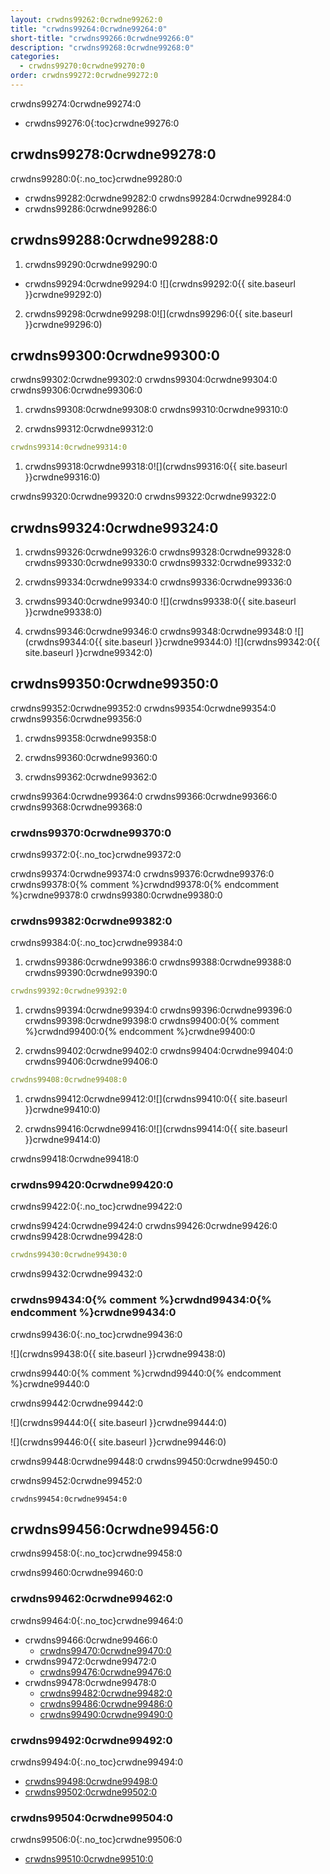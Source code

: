 ```yaml
---
layout: crwdns99262:0crwdne99262:0
title: "crwdns99264:0crwdne99264:0"
short-title: "crwdns99266:0crwdne99266:0"
description: "crwdns99268:0crwdne99268:0"
categories:
  - crwdns99270:0crwdne99270:0
order: crwdns99272:0crwdne99272:0
---
```

crwdns99274:0crwdne99274:0

* crwdns99276:0{:toc}crwdne99276:0

## crwdns99278:0crwdne99278:0

crwdns99280:0{:.no_toc}crwdne99280:0

* crwdns99282:0crwdne99282:0 crwdns99284:0crwdne99284:0
* crwdns99286:0crwdne99286:0

## crwdns99288:0crwdne99288:0

1. crwdns99290:0crwdne99290:0
  
  * crwdns99294:0crwdne99294:0 ![](crwdns99292:0{{ site.baseurl }}crwdne99292:0)

2. crwdns99298:0crwdne99298:0![](crwdns99296:0{{ site.baseurl }}crwdne99296:0)

## crwdns99300:0crwdne99300:0

crwdns99302:0crwdne99302:0 crwdns99304:0crwdne99304:0 crwdns99306:0crwdne99306:0

1. crwdns99308:0crwdne99308:0 crwdns99310:0crwdne99310:0

2. crwdns99312:0crwdne99312:0

```yml
crwdns99314:0crwdne99314:0
```

1. crwdns99318:0crwdne99318:0![](crwdns99316:0{{ site.baseurl }}crwdne99316:0)

crwdns99320:0crwdne99320:0 crwdns99322:0crwdne99322:0

## crwdns99324:0crwdne99324:0

1. crwdns99326:0crwdne99326:0 crwdns99328:0crwdne99328:0 crwdns99330:0crwdne99330:0 crwdns99332:0crwdne99332:0

2. crwdns99334:0crwdne99334:0 crwdns99336:0crwdne99336:0

3. crwdns99340:0crwdne99340:0 ![](crwdns99338:0{{ site.baseurl }}crwdne99338:0)

4. crwdns99346:0crwdne99346:0 crwdns99348:0crwdne99348:0 ![](crwdns99344:0{{ site.baseurl }}crwdne99344:0) ![](crwdns99342:0{{ site.baseurl }}crwdne99342:0)

## crwdns99350:0crwdne99350:0

crwdns99352:0crwdne99352:0 crwdns99354:0crwdne99354:0 crwdns99356:0crwdne99356:0

1. crwdns99358:0crwdne99358:0

2. crwdns99360:0crwdne99360:0

3. crwdns99362:0crwdne99362:0

crwdns99364:0crwdne99364:0 crwdns99366:0crwdne99366:0 crwdns99368:0crwdne99368:0

### crwdns99370:0crwdne99370:0

crwdns99372:0{:.no_toc}crwdne99372:0

crwdns99374:0crwdne99374:0 crwdns99376:0crwdne99376:0 crwdns99378:0{% comment %}crwdnd99378:0{% endcomment %}crwdne99378:0 crwdns99380:0crwdne99380:0

### crwdns99382:0crwdne99382:0

crwdns99384:0{:.no_toc}crwdne99384:0

1. crwdns99386:0crwdne99386:0 crwdns99388:0crwdne99388:0 crwdns99390:0crwdne99390:0

```yml
crwdns99392:0crwdne99392:0      
```

1. crwdns99394:0crwdne99394:0 crwdns99396:0crwdne99396:0 crwdns99398:0crwdne99398:0 crwdns99400:0{% comment %}crwdnd99400:0{% endcomment %}crwdne99400:0

2. crwdns99402:0crwdne99402:0 crwdns99404:0crwdne99404:0 crwdns99406:0crwdne99406:0

```yml
crwdns99408:0crwdne99408:0
```

1. crwdns99412:0crwdne99412:0![](crwdns99410:0{{ site.baseurl }}crwdne99410:0)

2. crwdns99416:0crwdne99416:0![](crwdns99414:0{{ site.baseurl }}crwdne99414:0)

crwdns99418:0crwdne99418:0

### crwdns99420:0crwdne99420:0

crwdns99422:0{:.no_toc}crwdne99422:0

crwdns99424:0crwdne99424:0 crwdns99426:0crwdne99426:0 crwdns99428:0crwdne99428:0

```yml
crwdns99430:0crwdne99430:0
```

crwdns99432:0crwdne99432:0

### crwdns99434:0{% comment %}crwdnd99434:0{% endcomment %}crwdne99434:0

crwdns99436:0{:.no_toc}crwdne99436:0

![](crwdns99438:0{{ site.baseurl }}crwdne99438:0)

crwdns99440:0{% comment %}crwdnd99440:0{% endcomment %}crwdne99440:0

crwdns99442:0crwdne99442:0

![](crwdns99444:0{{ site.baseurl }}crwdne99444:0)

![](crwdns99446:0{{ site.baseurl }}crwdne99446:0)

crwdns99448:0crwdne99448:0 crwdns99450:0crwdne99450:0

crwdns99452:0crwdne99452:0

    crwdns99454:0crwdne99454:0
    

## crwdns99456:0crwdne99456:0

crwdns99458:0{:.no_toc}crwdne99458:0

crwdns99460:0crwdne99460:0

### crwdns99462:0crwdne99462:0

crwdns99464:0{:.no_toc}crwdne99464:0

* crwdns99466:0crwdne99466:0 
  * [crwdns99470:0crwdne99470:0](crwdns99468:0crwdne99468:0)
* crwdns99472:0crwdne99472:0  
  * [crwdns99476:0crwdne99476:0](crwdns99474:0crwdne99474:0)
* crwdns99478:0crwdne99478:0 
  * [crwdns99482:0crwdne99482:0](crwdns99480:0crwdne99480:0)
  * [crwdns99486:0crwdne99486:0](crwdns99484:0crwdne99484:0)
  * [crwdns99490:0crwdne99490:0](crwdns99488:0crwdne99488:0)

### crwdns99492:0crwdne99492:0

crwdns99494:0{:.no_toc}crwdne99494:0

* [crwdns99498:0crwdne99498:0](crwdns99496:0crwdne99496:0)
* [crwdns99502:0crwdne99502:0](crwdns99500:0crwdne99500:0)

### crwdns99504:0crwdne99504:0

crwdns99506:0{:.no_toc}crwdne99506:0

* [crwdns99510:0crwdne99510:0](crwdns99508:0crwdne99508:0)